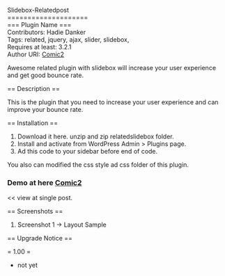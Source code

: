 Slidebox-Relatedpost<br/>
====================<br/>
=== Plugin Name ===<br/>
Contributors: Hadie Danker<br/>
Tags: related, jquery, ajax, slider, slidebox, <br/>
Requires at least: 3.2.1<br/>
Author URI: <a href="http://www.comic2.com/">Comic2</a> <br/>

Awesome related plugin with slidebox will increase your user experience and get good bounce rate.

== Description ==

This is the plugin that you need to increase your user experience and can improve your bounce rate. 

 
== Installation ==

1. Download it here. unzip and zip relatedslidebox folder.  
2. Install and activate from WordPress Admin > Plugins page.
3. Ad this code to your sidebar before end of </div> code.  <?php if(function_exists('danker_related_slidebox')) echo danker_related_slidebox('category','Your Slidebox Title') ;?> 

You also can modified the css style ad css folder of this plugin.


<h3>Demo at here <a href="http://www.comic2.com/">Comic2</a> </h3> << view at single post.

== Screenshots ==

1. Screenshot 1 -> Layout Sample

== Upgrade Notice ==

= 1.00 =
* not yet
